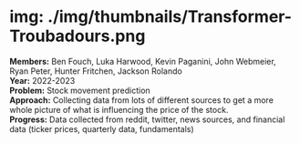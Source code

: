 # img: ./img/thumbnails/Transformer-Troubadours.png

**Members:** Ben Fouch, Luka Harwood, Kevin Paganini, John Webmeier, Ryan Peter, Hunter Fritchen, Jackson Rolando<br/>
**Year:** 2022-2023<br/>
**Problem:​** Stock movement prediction​<br/>
**Approach​:** Collecting data from lots of different sources to get a more whole picture of what is influencing the price of the stock.​<br/>
**Progress​:** Data collected from reddit, twitter, news sources, and financial data (ticker prices, quarterly data, fundamentals)​<br/>
